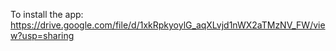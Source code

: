 To install the app: https://drive.google.com/file/d/1xkRpkyoylG_aqXLvjd1nWX2aTMzNV_FW/view?usp=sharing